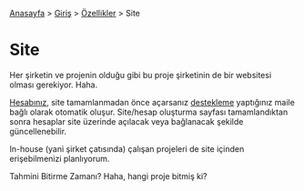 [Anasayfa](../../README.md) > [Giriş](../README.md) > [Özellikler](./README.md) > Site

# Site

Her şirketin ve projenin olduğu gibi bu proje şirketinin de bir websitesi olması gerekiyor. Haha.

[Hesabınız][account], site tamamlanmadan önce açarsanız [destekleme][supporting] yaptığınız maile bağlı olarak otomatik oluşur.
Site/hesap oluşturma sayfası tamamlandıktan sonra hesaplar site üzerinde açılacak veya bağlanacak şekilde güncellenebilir.

In-house (yani şirket çatısında) çalışan projeleri de site içinden erişebilmenizi planlıyorum.

Tahmini Bitirme Zamanı? Haha, hangi proje bitmiş ki?

[account]: ./account.md
[supporting]: ../rules/supporting.md
